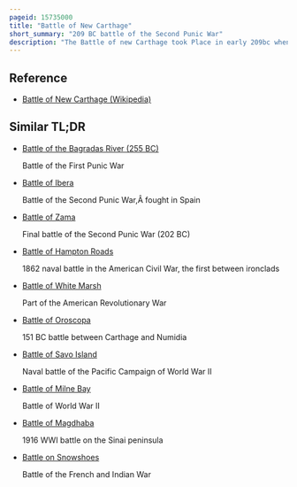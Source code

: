 ```yaml
---
pageid: 15735000
title: "Battle of New Carthage"
short_summary: "209 BC battle of the Second Punic War"
description: "The Battle of new Carthage took Place in early 209bc when a roman Army under Publius Cornelius Scipio successfully assaulted new Carthage the Capital of the carthaginian Iberia which was defended by a Garrison under Mago. The Battle was Part of the second punic War."
---
```


## Reference

- [Battle of New Carthage (Wikipedia)](https://en.wikipedia.org/?curid=15735000)

## Similar TL;DR

- [Battle of the Bagradas River (255 BC)](/tldr/en/battle-of-the-bagradas-river-255-bc)

  Battle of the First Punic War

- [Battle of Ibera](/tldr/en/battle-of-ibera)

  Battle of the Second Punic War,Â fought in Spain

- [Battle of Zama](/tldr/en/battle-of-zama)

  Final battle of the Second Punic War (202 BC)

- [Battle of Hampton Roads](/tldr/en/battle-of-hampton-roads)

  1862 naval battle in the American Civil War, the first between ironclads

- [Battle of White Marsh](/tldr/en/battle-of-white-marsh)

  Part of the American Revolutionary War

- [Battle of Oroscopa](/tldr/en/battle-of-oroscopa)

  151 BC battle between Carthage and Numidia

- [Battle of Savo Island](/tldr/en/battle-of-savo-island)

  Naval battle of the Pacific Campaign of World War II

- [Battle of Milne Bay](/tldr/en/battle-of-milne-bay)

  Battle of World War II

- [Battle of Magdhaba](/tldr/en/battle-of-magdhaba)

  1916 WWI battle on the Sinai peninsula

- [Battle on Snowshoes](/tldr/en/battle-on-snowshoes)

  Battle of the French and Indian War
